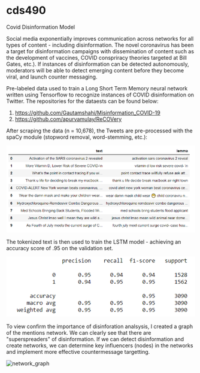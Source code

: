 # cds490
Covid Disinformation Model

Social media exponentially improves communication across networks for all types of content - including disinformation. The novel coronavirus has been a target for disinformation campaigns with dissemination of content such as the development of vaccines,
COVID conspriracy theories targeted at Bill Gates, etc.). If instances of disinformation can be detected autonomously, moderators will be able to detect emerging content before they become viral, and launch counter messaging.

Pre-labeled data used to train a Long Short Term Memory neural network written using Tensorflow to recognize instances of COVID disinformation on Twitter. The repositories for the dataests can be found below:
1. https://github.com/Gautamshahi/Misinformation_COVID-19
2. https://github.com/apurvamulay/ReCOVery

After scraping the data (n = 10,678), the Tweets are pre-processed with the spaCy module (stopword removal, word-stemming, etc.):

![lemma_data](spacy_lemma.PNG)

The tokenized text is then used to train the LSTM model - achieving an accuracy score of .95 on the validation set.

![classification_matrix](class_matrix.PNG)

To view confirm the importance of disinforation analsysis, I created a graph of the mentions network. We can clearly see that there are "superspreaders" of disinformation. If we can detect disinformation and create networks, we can determine key influencers (nodes) in the networks and implement more effective countermessage targetting. 

![network_graph](graphfinal.png)


